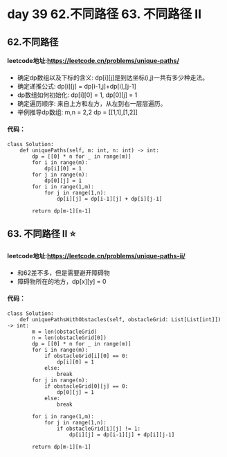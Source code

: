 # day 39 62.不同路径 63. 不同路径 II 

## 62.不同路径
#### leetcode地址:https://leetcode.cn/problems/unique-paths/
- 确定dp数组以及下标的含义: dp[i][j]是到达坐标(i,j)一共有多少种走法。
- 确定递推公式: dp[i][j] = dp[i-1,j]+dp[i],[j-1]
- dp数组如何初始化: dp[i][0] = 1, dp[0][j] = 1
- 确定遍历顺序: 来自上方和左方，从左到右一层层遍历。
- 举例推导dp数组: m,n = 2,2 dp = [[1,1],[1,2]]
#### 代码：
    class Solution:
        def uniquePaths(self, m: int, n: int) -> int:
            dp = [[0] * n for _ in range(m)]
            for i in range(m):
                dp[i][0] = 1
            for j in range(n):
                dp[0][j] = 1
            for i in range(1,m):
                for j in range(1,n):
                    dp[i][j] = dp[i-1][j] + dp[i][j-1]
        
            return dp[m-1][n-1]

## 63. 不同路径 II ⭐
#### leetcode地址:https://leetcode.cn/problems/unique-paths-ii/
- 和62差不多，但是需要避开障碍物
- 障碍物所在的地方，dp[x][y] = 0
#### 代码：
    class Solution:
        def uniquePathsWithObstacles(self, obstacleGrid: List[List[int]]) -> int:
            m = len(obstacleGrid)
            n = len(obstacleGrid[0])
            dp = [[0] * n for _ in range(m)]
            for i in range(m):
                if obstacleGrid[i][0] == 0:
                    dp[i][0] = 1
                else:
                    break
            for j in range(n):
                if obstacleGrid[0][j] == 0:
                    dp[0][j] = 1
                else:
                    break

            for i in range(1,m):
                for j in range(1,n):
                    if obstacleGrid[i][j] != 1:
                        dp[i][j] = dp[i-1][j] + dp[i][j-1]
      
            return dp[m-1][n-1]

